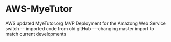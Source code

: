 # AWS-MyeTutor
AWS updated MyeTutor.org MVP
Deployment for the Amazong Web Service switch
-- imported code from old gitHub
---changing master import to match current developments
